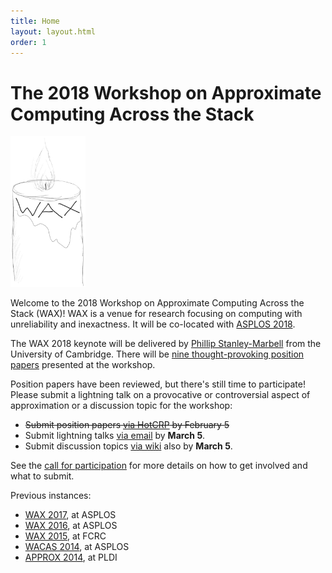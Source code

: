 ```yaml
---
title: Home
layout: layout.html
order: 1
---
```

# The 2018 Workshop on Approximate Computing Across the Stack

<img src="waxlogo500.jpg" style="max-width: 120px;" class="illus">

Welcome to the 2018 Workshop on Approximate Computing Across the Stack (WAX)! WAX is a venue for research focusing on computing with unreliability and inexactness.
It will be co-located with [ASPLOS 2018][].

The WAX 2018 keynote will be delivered by [Phillip Stanley-Marbell](http://www.phillipstanleymarbell.org) from the University of Cambridge.
There will be [nine thought-provoking position papers][program] presented at the workshop.

Position papers have been reviewed, but there's still time to participate!
Please submit a lightning talk on a provocative or controversial aspect of approximation or a discussion topic for the workshop:

* ~~Submit position papers [via HotCRP][hotcrp] by February 5~~
* Submit lightning talks [via email][hank-email] by **March 5**.
* Submit discussion topics [via wiki][topics] also by **March 5**.

See the [call for participation][cfp] for more details on how to get involved and what to submit.

[hotcrp]: http://www.cs.cornell.edu/conferences/wax2018/
[hank-email]: mailto:hankhoffmann@cs.uchicago.edu
[topics]: https://github.com/cucapra/wax2018/wiki/Discussion-Topics
[program]: program.html

Previous instances:

* [WAX 2017][], at ASPLOS
* [WAX 2016][], at ASPLOS
* [WAX 2015][], at FCRC
* [WACAS 2014][], at ASPLOS
* [APPROX 2014][], at PLDI

[wax 2017]: http://approximate.computer/wax2017/
[wax 2016]: http://approximate.computer/wax2016/
[asplos 2018]: https://www.asplos2018.org
[wax 2015]: http://sampa.cs.washington.edu/new/wax2015/
[wacas 2014]: http://sampa.cs.washington.edu/new/wacas14/
[approx 2014]: http://approx2014.cs.umass.edu/
[cfp]: http://approximate.computer/wax2018/cfp.html
